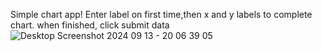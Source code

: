 Simple chart app!
Enter label on first time,then x and y labels to complete chart. when finished, click submit data
![Desktop Screenshot 2024 09 13 - 20 06 39 05](https://github.com/user-attachments/assets/3573fd16-b844-46ae-947c-d92ac89dafa3)

